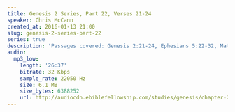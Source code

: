 ```yaml
---
title: Genesis 2 Series, Part 22, Verses 21-24
speaker: Chris McCann
created_at: 2016-01-13 21:00
slug: genesis-2-series-part-22
series: true
description: 'Passages covered: Genesis 2:21-24, Ephesians 5:22-32, Matthew 19:4-9.'
audio:
  mp3_low:
    length: '26:37'
    bitrate: 32 Kbps
    sample_rate: 22050 Hz
    size: 6.1 MB
    size_bytes: 6388252
    url: http://audiocdn.ebiblefellowship.com/studies/genesis/chapter-2/2016.01.13_McCann_-_Genesis_2_Series_Part_22.mp3
---
```

